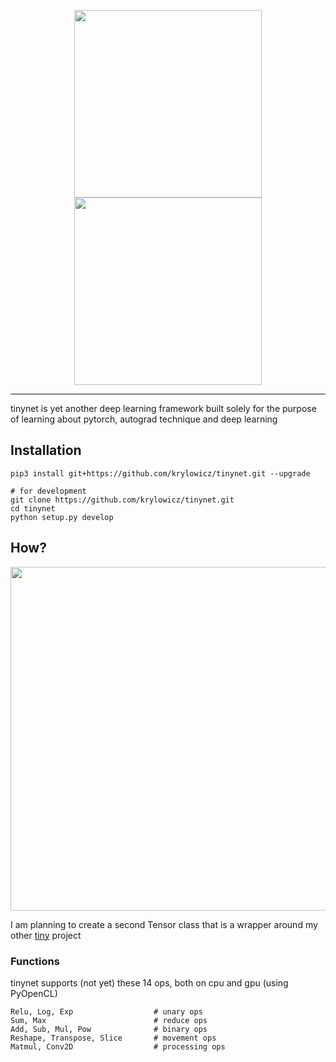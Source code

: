 <p align="center">
  <img src="https://user-images.githubusercontent.com/22550143/158031439-cddc9686-7ae6-4c5b-b1bb-d76d3c933f88.svg#gh-light-mode-only" width="300px" height="300px">
    <img src="https://user-images.githubusercontent.com/22550143/158031439-cddc9686-7ae6-4c5b-b1bb-d76d3c933f88.svg#gh-dark-mode-only" width="300px" height="300px">
</p>

<hr />

tinynet is yet another deep learning framework built solely for the purpose of learning about pytorch, autograd technique and deep learning

## Installation
```
pip3 install git+https://github.com/krylowicz/tinynet.git --upgrade

# for development
git clone https://github.com/krylowicz/tinynet.git
cd tinynet
python setup.py develop
```

## How?
<p align="center">
  <img src="https://user-images.githubusercontent.com/22550143/158054958-332315a0-8863-4585-a69e-ed60dfc6a597.svg" width="550px" height="550px">
</p>

I am planning to create a second Tensor class that is a wrapper around my other [tiny](http://github.com/krylowicz/tinydot) project

### Functions
tinynet supports (not yet) these 14 ops, both on cpu and gpu (using PyOpenCL)
```
Relu, Log, Exp                  # unary ops
Sum, Max                        # reduce ops
Add, Sub, Mul, Pow              # binary ops
Reshape, Transpose, Slice       # movement ops
Matmul, Conv2D                  # processing ops
```
